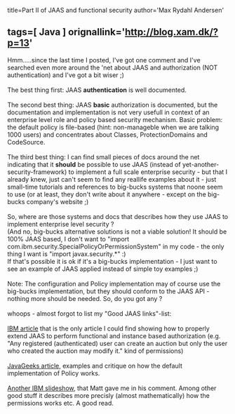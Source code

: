 title=Part II of JAAS and functional security
author='Max Rydahl Andersen'

tags=[ Java ]
orignallink='http://blog.xam.dk/?p=13'
---
<div><p>Hmm.....since the last time I posted, I've got one comment and I've searched even more around the 'net about JAAS and authorization (NOT authentication) and I've got a bit wiser ;)<br><br>
The best thing first: JAAS <b>authentication</b> is well documented.<br><br>
The second best thing: JAAS <b>basic</b> authorization is documented, but the documentation and implementation is not very usefull in context of an enterprise level role and policy based security mechanism. Basic problem: the default policy is file-based (hint: non-manageble when we are talking 1000 users) and concentrates about Classes, ProtectionDomains and CodeSource. <br><br>
The third best thing: I can find small pieces of docs around the net indicating that it <b>should</b> be possible to use JAAS (instead of yet-another-security-framework) to implement a full scale enterprise security - but that I already knew, just can't seem to find any reallife examples about it - just small-time tutorials and references to big-bucks systems that noone seem to use (or at least, they don't write about it anywhere - except on the big-bucks company's website ;)<br><br>
So, where are those systems and docs that describes how they use JAAS to implement enterprise level security ?<br>
(And no, big-bucks alternative solutions is not a viable solution! It should be 100% JAAS based, I don't want to "import com.ibm.security.SpecialPolicyOrPermissionSystem" in my code - the only thing I want is "import javax.security.*" :)<br>
If that's possible it is ok if it's a big-bucks implementation - I just want to see an example of JAAS applied instead of simple toy examples ;)<br><br>
Note: The configuration and Policy implementation may of course use the big-bucks implementation, but they should conform to the JAAS API - nothing more should be needed. So, do you got any ? <br><br>
whoops - almost forgot to list my "Good JAAS links"-list:<br><br><a href="http://www-106.ibm.com/developerworks/java/library/j-jaas/" title="Extend JAAS for class instance-level authorization">IBM article</a> that is the only article I could find showing how to properly extend JAAS to perform functional and instance based authorization (e.g. "Any registered (authenticated) user can create an auction but only the user who created the auction may modify it." kind of permissions)<br><br><a href="http://www.javageeks.com/Papers/JavaPolicy/JavaPolicy.pdf">JavaGeeks article</a>, examples and critique on how the default implementation of Policy works.<br><br><a href="http://www.research.ibm.com/people/k/koved/Presentations/OReilly2000/indexc.htm">Another IBM slideshow</a>, that Matt gave me in his comment. Among other good stuff it describes more precisly (almost mathematically) how the permissions works etc. A good read.</p></div>
